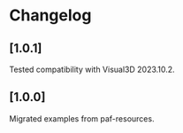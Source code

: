 # Changelog

## [1.0.1]

Tested compatibility with Visual3D 2023.10.2.

## [1.0.0]

Migrated examples from paf-resources.
